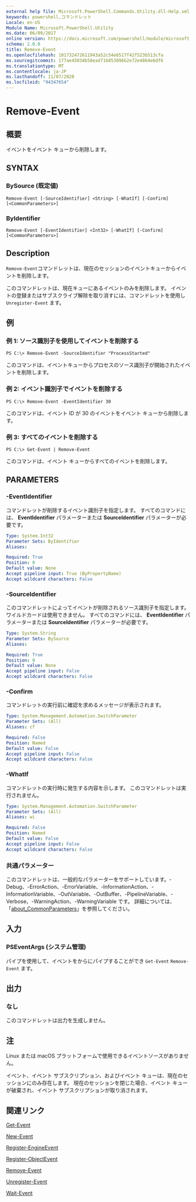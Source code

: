 ```yaml
---
external help file: Microsoft.PowerShell.Commands.Utility.dll-Help.xml
keywords: powershell,コマンドレット
Locale: en-US
Module Name: Microsoft.PowerShell.Utility
ms.date: 06/09/2017
online version: https://docs.microsoft.com/powershell/module/microsoft.powershell.utility/remove-event?view=powershell-7.1&WT.mc_id=ps-gethelp
schema: 2.0.0
title: Remove-Event
ms.openlocfilehash: 101732472611943a52c54e6517f42f523b513cfa
ms.sourcegitcommit: 177ae45034b58ead716853096b2e72e4864e6df6
ms.translationtype: MT
ms.contentlocale: ja-JP
ms.lasthandoff: 11/07/2020
ms.locfileid: "94347654"
---
```

# Remove-Event

## 概要
イベントをイベント キューから削除します。

## SYNTAX

### BySource (既定値)

```
Remove-Event [-SourceIdentifier] <String> [-WhatIf] [-Confirm] [<CommonParameters>]
```

### ByIdentifier

```
Remove-Event [-EventIdentifier] <Int32> [-WhatIf] [-Confirm] [<CommonParameters>]
```

## Description

`Remove-Event`コマンドレットは、現在のセッションのイベントキューからイベントを削除します。

このコマンドレットは、現在キューにあるイベントのみを削除します。 イベントの登録またはサブスクライブ解除を取り消すには、コマンドレットを使用し `Unregister-Event` ます。

## 例

### 例 1: ソース識別子を使用してイベントを削除する

```
PS C:\> Remove-Event -SourceIdentifier "ProcessStarted"
```

このコマンドは、イベントキューからプロセスのソース識別子が開始されたイベントを削除します。

### 例 2: イベント識別子でイベントを削除する

```
PS C:\> Remove-Event -EventIdentifier 30
```

このコマンドは、イベント ID が 30 のイベントをイベント キューから削除します。

### 例 3: すべてのイベントを削除する

```
PS C:\> Get-Event | Remove-Event
```

このコマンドは、イベント キューからすべてのイベントを削除します。

## PARAMETERS

### -EventIdentifier

コマンドレットが削除するイベント識別子を指定します。 すべてのコマンドには、 **EventIdentifier** パラメーターまたは **SourceIdentifier** パラメーターが必要です。

```yaml
Type: System.Int32
Parameter Sets: ByIdentifier
Aliases:

Required: True
Position: 0
Default value: None
Accept pipeline input: True (ByPropertyName)
Accept wildcard characters: False
```

### -SourceIdentifier

このコマンドレットによってイベントが削除されるソース識別子を指定します。 ワイルドカードは使用できません。 すべてのコマンドには、 **EventIdentifier** パラメーターまたは **SourceIdentifier** パラメーターが必要です。

```yaml
Type: System.String
Parameter Sets: BySource
Aliases:

Required: True
Position: 0
Default value: None
Accept pipeline input: False
Accept wildcard characters: False
```

### -Confirm

コマンドレットの実行前に確認を求めるメッセージが表示されます。

```yaml
Type: System.Management.Automation.SwitchParameter
Parameter Sets: (All)
Aliases: cf

Required: False
Position: Named
Default value: False
Accept pipeline input: False
Accept wildcard characters: False
```

### -WhatIf

コマンドレットの実行時に発生する内容を示します。 このコマンドレットは実行されません。

```yaml
Type: System.Management.Automation.SwitchParameter
Parameter Sets: (All)
Aliases: wi

Required: False
Position: Named
Default value: False
Accept pipeline input: False
Accept wildcard characters: False
```

### 共通パラメーター

このコマンドレットは、一般的なパラメーターをサポートしています。-Debug、-ErrorAction、-ErrorVariable、-InformationAction、-InformationVariable、-OutVariable、-OutBuffer、-PipelineVariable、-Verbose、-WarningAction、-WarningVariable です。 詳細については、「[about_CommonParameters](https://go.microsoft.com/fwlink/?LinkID=113216)」を参照してください。

## 入力

### PSEventArgs (システム管理)

パイプを使用して、イベントをからにパイプすることができ `Get-Event` `Remove-Event` ます。

## 出力

### なし

このコマンドレットは出力を生成しません。

## 注

Linux または macOS プラットフォームで使用できるイベントソースがありません。

イベント、イベント サブスクリプション、およびイベント キューは、現在のセッションにのみ存在します。 現在のセッションを閉じた場合、イベント キューが破棄され、イベント サブスクリプションが取り消されます。

## 関連リンク

[Get-Event](Get-Event.md)

[New-Event](New-Event.md)

[Register-EngineEvent](Register-EngineEvent.md)

[Register-ObjectEvent](Register-ObjectEvent.md)

[Remove-Event](Remove-Event.md)

[Unregister-Event](Unregister-Event.md)

[Wait-Event](Wait-Event.md)

